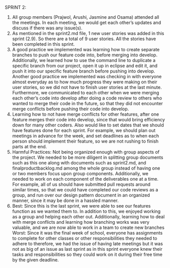 SPRINT 2:
1. All group members (Prajwol, Arushi, Jasmine and Osama) attended all the meetings. In each meeting, we would get each other’s updates and discuss if there was any issue(s).
2. As mentioned in the sprint2.md file, 1 new user stories was added in this sprint (2.9). So there are a total of 9 user stories. All the stories have been completed in this sprint.  
3. A good practice we implemented was learning how to create separate branches to push our feature code into, before merging into develop. Additionally, we learned how to use the command line to duplicate a specific branch from our project, open it up in eclipse and edit it, and push it into our specific feature branch before pushing into develop. Another good practice we implemented was checking in with everyone almost everyday as to how much progress they were making on their user stories, so we did not have to finish user stories at the last minute. Furthermore, we communicated to each other when we were merging each other’s code into develop after doing a code review to others who wanted to merge their code in the future, so that they did not encounter merge conflicts before pushing their code into develop.
4. Learning how to not have merge conflicts for other features, after one feature merges their code into develop, since that would bring efficiency down for many other coders. Also would like to set dates that we should have features done for each sprint. For example, we should plan out meetings in advance for the week, and set deadlines as to when each person should implement their feature, so we are not rushing to finish parts at the end.   
5. Harmful Practices: Not being organized enough with group aspects of the project. We needed to be more diligent in splitting group documents such as this one along with documents such as sprint2.md, and finalproductbacklog.md among the whole group instead of having one or two members focus upon group components. Additionally, we needed to work on each component of the deliverables one at a time. For example, all of us should have submitted pull requests around similar times, so that we could have completed our code reviews as a group, and run over our design pattern document in an organized manner, since it may be done in a hassled manner.   
6. Best: Since this is the last sprint, we were able to see our features function as we wanted them to. In addition to this, we enjoyed working as a group and helping each other out. Additionally, learning how to deal with merge conflicts and learning how branching works was very valuable, and we are now able to work in a team to create new branches 
Worst: Since it was the final week of school, everyone has assignments to complete for other classes or other responsibilities they needed to adhere to therefore, we had the issue of having late meetings but it was not as big of an issue as last sprint as in this sprint everyone knew their tasks and responsibilities so they could work on it during their free time by the given deadline.

